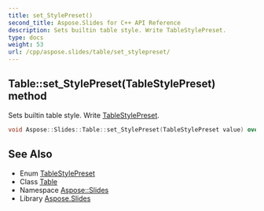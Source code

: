```yaml
---
title: set_StylePreset()
second_title: Aspose.Slides for C++ API Reference
description: Sets builtin table style. Write TableStylePreset.
type: docs
weight: 53
url: /cpp/aspose.slides/table/set_stylepreset/
---
```

## Table::set_StylePreset(TableStylePreset) method


Sets builtin table style. Write [TableStylePreset](../../tablestylepreset/).

```cpp
void Aspose::Slides::Table::set_StylePreset(TableStylePreset value) override
```

## See Also

* Enum [TableStylePreset](../tablestylepreset/)
* Class [Table](./)
* Namespace [Aspose::Slides](../)
* Library [Aspose.Slides](../../)